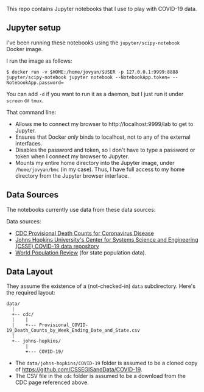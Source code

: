 This repo contains Jupyter notebooks that I use to play with COVID-19
data.

## Jupyter setup

I've been running these notebooks using the `jupyter/scipy-notebook`
Docker image.

I run the image as follows:

```shell
$ docker run -v $HOME:/home/jovyan/$USER -p 127.0.0.1:9999:8888 jupyter/scipy-notebook jupyter notebook --NotebookApp.token= --NotebookApp.password=
```

You can add `-d` if you want to run it as a daemon, but I just run it under
`screen` or `tmux`.

That command line:

- Allows me to connect my browser to http://localhost:9999/lab to get to
  Jupyter.
- Ensures that Docker _only_ binds to localhost, not to any of the external
  interfaces.
- Disables the password and token, so I don't have to type a password or
  token when I connect my browser to Jupyter.
- Mounts my entire home directory into the Jupyter image, under
  `/home/jovyan/bmc` (in my case). Thus, I have full access to my
  home directory from the Jupyter browser interface.

## Data Sources

The notebooks currently use data from these data sources:

Data sources:

- [CDC Provisional Death Counts for Coronavirus Disease](https://www.cdc.gov/nchs/nvss/vsrr/covid19/index.htm)
- [Johns Hopkins University's Center for Systems Science and Engineering (CSSE) COVID-19 data repository](https://github.com/CSSEGISandData/COVID-19)
- [World Population Review](https://worldpopulationreview.com/states/) (for state population data).

## Data Layout

They assume the existence of a (not-checked-in) `data` subdirectory.
Here's the required layout:

```
data/
  |
  +-- cdc/
  |    |
  |    +--- Provisional_COVID-19_Death_Counts_by_Week_Ending_Date_and_State.csv
  |
  +-- johns-hopkins/
       |
       +--- COVID-19/
```

- The `data/johns-hopkins/COVID-19` folder is assumed to be a cloned copy
  of <https://github.com/CSSEGISandData/COVID-19>.
- The CSV file in the `cdc` folder is assumed to be a download from the
  CDC page referenced above.
